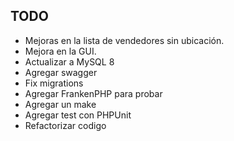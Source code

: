 ## TODO

-   Mejoras en la lista de vendedores sin ubicación.
-   Mejora en la GUI.
-   Actualizar a MySQL 8
-   Agregar swagger
-   Fix migrations
-   Agregar FrankenPHP para probar
-   Agregar un make
-   Agregar test con PHPUnit
-   Refactorizar codigo
